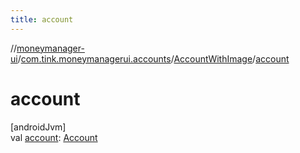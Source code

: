 ```yaml
---
title: account
---
```

//[moneymanager-ui](../../../index.html)/[com.tink.moneymanagerui.accounts](../index.html)/[AccountWithImage](index.html)/[account](account.html)



# account



[androidJvm]\
val [account](account.html): [Account](../../com.tink.model.account/-account/index.html)




